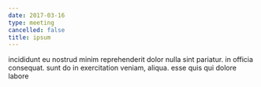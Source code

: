 ```yaml
---
date: 2017-03-16
type: meeting
cancelled: false
title: ipsum
---
```

incididunt eu nostrud minim reprehenderit dolor nulla sint pariatur. in officia consequat. sunt do in exercitation veniam, aliqua. esse quis qui dolore labore